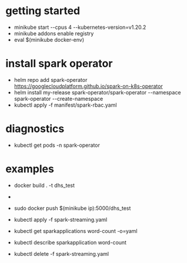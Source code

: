 # getting started

* minikube start --cpus 4 --kubernetes-version=v1.20.2
* minikube addons enable registry
* eval $(minikube docker-env)

# install spark operator

* helm repo add spark-operator https://googlecloudplatform.github.io/spark-on-k8s-operator
* helm install my-release spark-operator/spark-operator --namespace spark-operator --create-namespace
* kubectl apply -f manifest/spark-rbac.yaml


# diagnostics

* kubectl get pods -n spark-operator


# examples

* docker build . -t dhs_test
* 



* sudo docker push $(minikube ip):5000/dhs_test

* kubectl apply -f spark-streaming.yaml
* kubectl get sparkapplications word-count -o=yaml
* kubectl describe sparkapplication word-count
* kubectl delete -f spark-streaming.yaml

